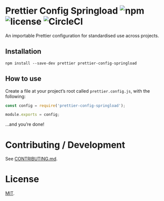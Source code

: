 # Prettier Config Springload ![npm](https://img.shields.io/npm/v/prettier-config-springload.svg) ![license](https://img.shields.io/github/license/springload/prettier-config-springload.svg) ![CircleCI](https://img.shields.io/circleci/project/github/springload/prettier-config-springload.svg)

An importable Prettier configuration for standardised use across projects.

## Installation

```
npm install --save-dev prettier prettier-config-springload
```

## How to use

Create a file at your project’s root called `prettier.config.js`, with the following:

```js
const config = require('prettier-config-springload');

module.exports = config;
```

…and you’re done!

# Contributing / Development

See [CONTRIBUTING.md](CONTRIBUTING.md).

# License

[MIT](LICENSE).
